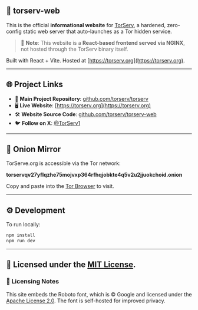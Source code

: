## 🚀 torserv-web

This is the official **informational website** for [TorServ](https://github.com/torserv/torserv), a hardened, zero-config static web server that auto-launches as a Tor hidden service.

> 🧠 **Note**: This website is a **React-based frontend served via NGINX**, not hosted through the TorServ binary itself.

Built with React + Vite. Hosted at [https://torserv.org](https://torserv.org).

---

## 🌐 Project Links

- 🧠 **Main Project Repository**: [github.com/torserv/torserv](https://github.com/torserv/torserv)
- 🖥️ **Live Website**: [https://torserv.org](https://torserv.org)
- 🛠️ **Website Source Code**: [github.com/torserv/torserv-web](https://github.com/torserv/torserv-web)
- 🐦 **Follow on X**: [@TorServ1](https://x.com/TorServ1)

---

## 🧅 Onion Mirror

TorServe.org is accessible via the Tor network:

**torservqv27yflqzhe75mojvxp364rfhqjobkte4q5v2u2jjuokchoid.onion**

Copy and paste into the [Tor Browser](https://www.torproject.org/) to visit.

---

## ⚙️ Development

To run locally:

```bash
npm install
npm run dev
```

---

## 📄 Licensed under the [MIT License](./LICENSE).

### 📄 Licensing Notes

This site embeds the Roboto font, which is © Google and licensed under the [Apache License 2.0](https://www.apache.org/licenses/LICENSE-2.0). The font is self-hosted for improved privacy.
